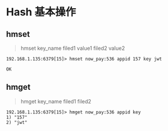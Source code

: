 # Hash 基本操作

## hmset

> hmset key_name filed1 value1 filed2 value2

```
192.168.1.135:6379[15]> hmset now_pay:536 appid 157 key jwt

OK
```

## hmget

> hmget key_name filed1 filed2

```
192.168.1.135:6379[15]> hmget now_pay:536 appid key
1) "157"
2) "jwt"
```

